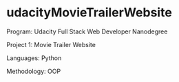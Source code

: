 # udacityMovieTrailerWebsite
Program: Udacity Full Stack Web Developer Nanodegree

Project 1: Movie Trailer Website

Languages: Python

Methodology: OOP
